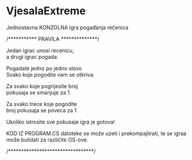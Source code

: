 
# VjesalaExtreme
Jednostavna KONZOLNA igra pogađanja rečenica

/*********** PRAVILA **************/

  Jedan igrac unosi recenicu,     
     a drugi igrac pogada.       
                                   
  Pogadate jedno po jedno slovo    
Svako koje pogodite vam se otkriva.

  Za svako koje pogrijesite broj   
     pokusaja se smanjuje za 1   
     
   Za svako trece koje pogodite    
    broj pokusaja se poveca za 1    
                                  
   Ukoliko istrosite sve pokusaje 
         igra je gotova!     
   
   KOD IZ PROGRAM.CS datoteke se može uzeti i prekompajlirati, te se igraa može buildati za različite OS-ove.
         
 /*********************************/

